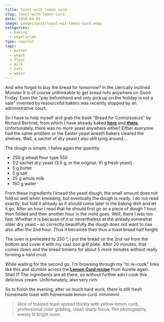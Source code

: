 ```yaml
---
title: Toast with lemon curd
slug: toast-with-lemon-curd
date: 2010-04-01
image: images/post/toast-mit-lemon-curd.webp
categories: 
  - baking
  - vegetarian
type: regular
tags: 
  - butter
  - yeast
  - flour
  - milk
  - salt
  - water
---
```


And who forgot to buy the bread for tomorrow? In the clerically inclined Münster it is of course unthinkable to get bread rolls anywhere on Good Friday. Even the "pay beforehand and only pick up on the holiday is not a sale" invented by resourceful bakers was recently stopped by an administrative court. 

So I have to help myself and grab the book "Bread for Connoisseurs" by Richard Bertinet, from which I have already baked **[here](../001-08-03-fougasse)** and **[there](../baguette)**. Unfortunately, there was no more yeast anywhere either! Either everyone had the same problem or the Easter yeast wreath bakers cleared the shelves. Well, a sachet of dry yeast I also still lying around....

The dough is simple, I halve again the quantity

* 250 g wheat flour type 550 
* 1/2 sachet dry yeast (3.5 g, in the original: 10 g fresh yeast) 
* 5 g butter 
* 5 g salt 
* 25 g whole milk 
* 150 g water

From these ingredients I knead the yeast dough, the small amount does not fold so well when kneading, but eventually the dough is ready. I do not read exactly, but fold it already as it should come later in the baking dish and let it go. After an hour I read that he should first go as a piece of dough 1 hour, then folded and then another hour in the mold goes. Well, there I was too fast. Whether it is because of it or nevertheless at the already somewhat older dry yeast - so correctly beautifully the dough does not want to rise also after the 2nd hour. Thus it becomes then thus a toast bread half height.

The oven is preheated to 250 °, I put the bread on the 2nd rail from the bottom and cover it with my cast iron grill plate. After 20 minutes, that comes down and the bread browns for about 5 more minutes without really forming a hard crust.

While waiting for the second go, I'm browsing through my "to re-cook" links like this and stumble across the **[Lemon Curd recipe](http://www.franzoesischkochen.de/?p=1192)** from Aurélie again. Shall I? The ingredients are all there, so without further ado I cook this delicious cream. Unfortunately, also very rich.

So to finish the evening, after so much hard work, there is still fresh homemade toast with homemade lemon curd. mmmmm!

> slice of toasted toast spread thickly with yellow lemon curd, professional color grading, clean sharp focus, film photography, evenly lit bright room
